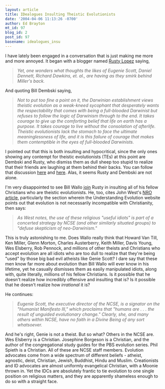 ```yaml
---
layout: article
title: IDealogues Insulting Theistic Evolutionists
date: '2004-04-06 11:13:26 -0700'
author: Ed Brayton
mt_id: 97
blog_id: 2
post_id: 97
basename: idealogues_insu
---
```

I have lately been engaged in a conversation that is just making me more and more annoyed. It began with a blogger named <a href="http://newcovenant.blogspot.com">Rusty Lopez</a> saying,<blockquote><i>Yet, one wonders what thoughts the likes of Eugenie Scott, Daniel Dennett, Richard Dawkins, et. al., are having as they smirk behind Miller's back.</i></blockquote>And quoting Bill Dembski saying,<blockquote><i>Not to put too fine a point on it, the Darwinian establishment views theistic evolution as a weak-kneed sycophant that desperately wants the respectability that comes with being a full-blooded Darwinist but refuses to follow the logic of Darwinism through to the end. It takes courage to give up the comforting belief that life on earth has a purpose. It takes courage to live without the consolation of afterlife. Theistic evolutionists lack the stomach to face the ultimate meaninglessness of life, and it is this failure of courage that makes them contemptible in the eyes of full-blooded Darwinists.</i></blockquote>

<!--more-->

I pointed out that this is both insulting and hypocritical, since the only ones showing any contempt for theistic evolutionists (TEs) at this point are Dembski and Rusty, who dismiss them as dull sheep too stupid to realize that their friends are laughing at them behind their backs. You can follow that discussion <a href="http://www.mblog.com/dispatches_from_the_culture_wars/026072.html">here</a> and <a href="http://www.mblog.com/dispatches_from_the_culture_wars/024735.html">here</a>. Alas, it seems Rusty and Dembski are not alone. 

I'm very disappointed to see Bill Wallo <a href="http://www.walloworld.com/triggerman/archives/001082.html">join</a> Rusty in insulting all of his fellow Christians who are theistic evolutionists. He, too, cites John West's <a href="http://www.nationalreview.com/comment/west200404010900.asp">NRO article</a>, particularly the section wherein the Understanding Evolution website points out that evolution is not necessarily incompatible with Christianity, then says:<blockquote><i>As West notes, the use of these religious "useful idiots" is part of a concerted strategy by NCSE (and other similarly situated groups) to "defuse skepticism of neo-Darwinism."</i></blockquote>This is truly astonishing to me. Does Wallo really think that Howard Van Till, Ken Miller, Glenn Morton, Charles Austerberry, Keith Miller, Davis Young, Wes Elsberry, Rob Pennock, and millions of other theists and Christians who accept evolution are all idiots who are too dull to realize that they're being "used" by those big bad evil atheists like Genie Scott? I dare say that these men know far more about evolution than Bill Wallo will ever know in his lifetime, yet he casually dismisses them as easily manipulated idiots, along with, quite literally, millions of his fellow Christians. Is it possible that he doesn't realize how incredibly offensive and insulting that is? Is it possible that he doesn't realize how <i>irrational</i> it is?

He continues:<blockquote><i>Eugenie Scott, the executive director of the NCSE, is a signator on the "Humanist Manifesto III," which proclaims that "humans are . . . the result of unguided evolutionary change." Clearly, she, and many others within NCSE, have no faith in a Divine Being of any sort whatsoever.</i></blockquote>And he's right, Genie is not a theist. But so what? Others in the NCSE are. Wes Elsberry is a Christian. Josephine Borgeson is a Christian, and the author of the congregational study guides for the PBS evolution series. Phil Spieth is a Christian. All of these are NCSE staff members. Evolution advocates come from a wide spectrum of different beliefs - atheist, agnostic, deist, Christian, Jewish, Buddhist, Hindu and Muslim. Creationists and ID advocates are almost uniformly evangelical Christian, with a Moonie thrown in. Yet the IDCs are absolutely frantic to tie evolution to one single position on religious matters, and they are apparently shameless enough to do so with a straight face.
